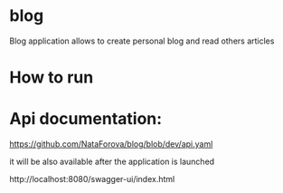 # blog
Blog application allows to create personal blog and read others articles

# How to run



# Api documentation: 

https://github.com/NataForova/blog/blob/dev/api.yaml

it will be also available after the application is launched

http://localhost:8080/swagger-ui/index.html


